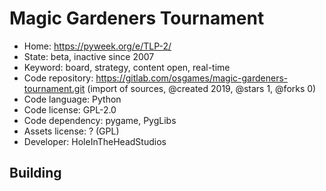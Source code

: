 # Magic Gardeners Tournament

- Home: https://pyweek.org/e/TLP-2/
- State: beta, inactive since 2007
- Keyword: board, strategy, content open, real-time
- Code repository: https://gitlab.com/osgames/magic-gardeners-tournament.git (import of sources, @created 2019, @stars 1, @forks 0)
- Code language: Python
- Code license: GPL-2.0
- Code dependency: pygame, PygLibs
- Assets license: ? (GPL)
- Developer: HoleInTheHeadStudios

## Building
